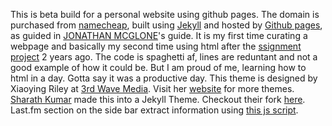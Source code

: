 This is beta build for a personal website using github pages. The domain is  purchased from [namecheap](https://www.namecheap.com/), built using [Jekyll](http://jekyllrb.com) and hosted by [Github pages](https://pages.github.com/), as guided in [JONATHAN MCGLONE](http://jmcglone.com/guides/github-pages/)'s guide.
It is my first time curating a webpage and basically my second time using html after the [ssignment project](https://github.com/finerbrighterlighter/AQ10_questionnaire) 2 years ago. The code is spaghetti af, lines are reduntant and not a good example of how it could be. But I am proud of me, learning how to html in a day. Gotta say it was a productive day.
This theme is designed by Xiaoying Riley at [3rd Wave Media](http://themes.3rdwavemedia.com/). Visit her [website](http://themes.3rdwavemedia.com/) for more themes.
[Sharath Kumar](https://github.com/sharu725) made this into a Jekyll Theme. Checkout their fork [here](https://github.com/sharu725/online-cv).
Last.fm section on the side bar extract information using [this js script](https://github.com/pschfr/LastFM.js).
